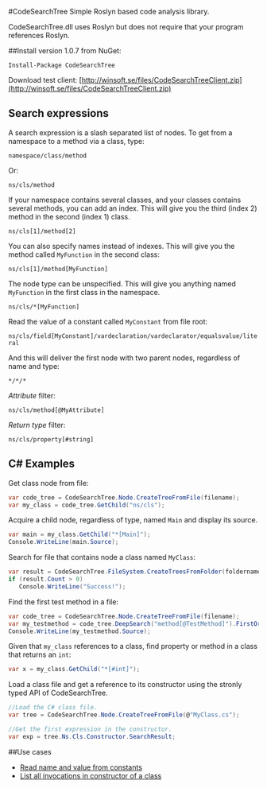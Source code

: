 #CodeSearchTree
Simple Roslyn based code analysis library.

CodeSearchTree.dll uses Roslyn but does not require that your program references Roslyn.

##Install version 1.0.7 from NuGet:

`Install-Package CodeSearchTree`

Download test client: [http://winsoft.se/files/CodeSearchTreeClient.zip](http://winsoft.se/files/CodeSearchTreeClient.zip)

## Search expressions

A search expression is a slash separated list of nodes. To get from a namespace to a method via a class, type:

`namespace/class/method`

Or:

`ns/cls/method`

If your namespace contains several classes, and your classes contains several methods, you can add an index. This will give you the third (index 2) method in the second (index 1) class.

`ns/cls[1]/method[2]`

You can also specify names instead of indexes. This will give you the method called `MyFunction` in the second class:

`ns/cls[1]/method[MyFunction]`

The node type can be unspecified. This will give you anything named `MyFunction` in the first class in the namespace.

`ns/cls/*[MyFunction]`

Read the value of a constant called `MyConstant` from file root:

`ns/cls/field[MyConstant]/vardeclaration/vardeclarator/equalsvalue/literal`

And this will deliver the first node with two parent nodes, regardless of name and type:

`*/*/*`

*Attribute* filter:

`ns/cls/method[@MyAttribute]`

*Return type* filter:

`ns/cls/property[#string]`

## C# Examples

Get class node from file:

```C#
var code_tree = CodeSearchTree.Node.CreateTreeFromFile(filename);
var my_class = code_tree.GetChild("ns/cls");
```

Acquire a child node, regardless of type, named `Main` and display its source.

```C#
var main = my_class.GetChild("*[Main]");
Console.WriteLine(main.Source);
```

Search for file that contains node a class named `MyClass`:

```C#
var result = CodeSearchTree.FileSystem.CreateTreesFromFolder(foldername, "*/cls[MyClass]");
if (result.Count > 0)
   Console.WriteLine("Success!");
```

Find the first test method in a file:

```C#
var code_tree = CodeSearchTree.Node.CreateTreeFromFile(filename);
var my_testmethod = code_tree.DeepSearch("method[@TestMethod]").FirstOrDefault();
Console.WriteLine(my_testmethod.Source);
```

Given that `my_class` references to a class, find property or method in a class that returns an `int`:

```C#
var x = my_class.GetChild("*[#int]");
```

Load a class file and get a reference to its constructor using the stronly typed API of CodeSearchTree.

```C#
//Load the C# class file.
var tree = CodeSearchTree.Node.CreateTreeFromFile(@"MyClass.cs");

//Get the first expression in the constructor.
var exp = tree.Ns.Cls.Constructor.SearchResult;
```

##Use cases

- [Read name and value from constants](http://www.winsoft.se/2015/12/codesearchtree-use-case-read-constant-values/)
- [List all invocations in constructor of a class](http://www.winsoft.se/2016/02/list-invocations-in-constructor/)